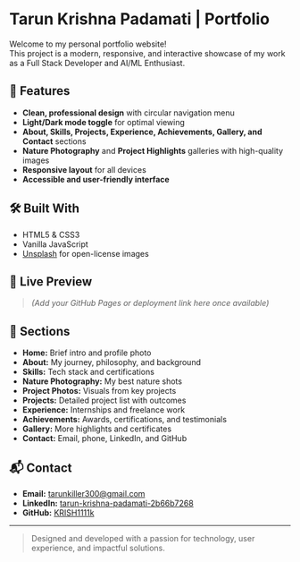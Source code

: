 # Tarun Krishna Padamati | Portfolio

Welcome to my personal portfolio website!  
This project is a modern, responsive, and interactive showcase of my work as a Full Stack Developer and AI/ML Enthusiast.

## 🚀 Features

- **Clean, professional design** with circular navigation menu
- **Light/Dark mode toggle** for optimal viewing
- **About, Skills, Projects, Experience, Achievements, Gallery, and Contact** sections
- **Nature Photography** and **Project Highlights** galleries with high-quality images
- **Responsive layout** for all devices
- **Accessible and user-friendly interface**

## 🛠️ Built With

- HTML5 & CSS3
- Vanilla JavaScript
- [Unsplash](https://unsplash.com) for open-license images

## 📸 Live Preview

> *(Add your GitHub Pages or deployment link here once available)*

## 📂 Sections

- **Home:** Brief intro and profile photo
- **About:** My journey, philosophy, and background
- **Skills:** Tech stack and certifications
- **Nature Photography:** My best nature shots
- **Project Photos:** Visuals from key projects
- **Projects:** Detailed project list with outcomes
- **Experience:** Internships and freelance work
- **Achievements:** Awards, certifications, and testimonials
- **Gallery:** More highlights and certificates
- **Contact:** Email, phone, LinkedIn, and GitHub

## 📬 Contact

- **Email:** tarunkiller300@gmail.com
- **LinkedIn:** [tarun-krishna-padamati-2b66b7268](https://www.linkedin.com/in/tarun-krishna-padamati-2b66b7268/)
- **GitHub:** [KRISH1111k](https://github.com/KRISH1111k)

---

> Designed and developed with a passion for technology, user experience, and impactful solutions.

